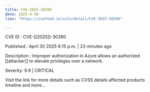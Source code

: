 ```yaml
---
title: CVE-2025-30390
date: 2025-4-30
lien: "https://cvefeed.io/vuln/detail/CVE-2025-30390"

---
```


CVE ID : CVE-[[2025]]-30390

Published :  April 30
2025
6:15 p.m. | 23 minutes ago

Description : Improper authorization in Azure allows an authorized  [[attacker]] to elevate privileges over a network.

Severity: 9.9 | CRITICAL

Visit the link for more details
such as CVSS details
affected products
timeline
and more...

